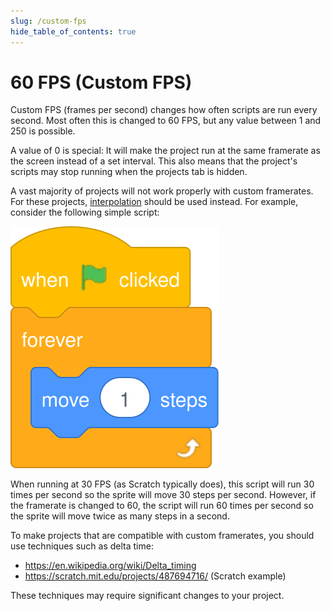```yaml
---
slug: /custom-fps
hide_table_of_contents: true
---
```


# 60 FPS (Custom FPS)

Custom FPS (frames per second) changes how often scripts are run every second. Most often this is changed to 60 FPS, but any value between 1 and 250 is possible.

A value of 0 is special: It will make the project run at the same framerate as the screen instead of a set interval. This also means that the project's scripts may stop running when the projects tab is hidden.

A vast majority of projects will not work properly with custom framerates. For these projects, [interpolation](interpolation) should be used instead. For example, consider the following simple script:

![When flag clicked, forever move 1 step](./forever-move-1-step.svg)

When running at 30 FPS (as Scratch typically does), this script will run 30 times per second so the sprite will move 30 steps per second. However, if the framerate is changed to 60, the script will run 60 times per second so the sprite will move twice as many steps in a second.

To make projects that are compatible with custom framerates, you should use techniques such as delta time:

 - https://en.wikipedia.org/wiki/Delta_timing
 - https://scratch.mit.edu/projects/487694716/ (Scratch example)

These techniques may require significant changes to your project.
